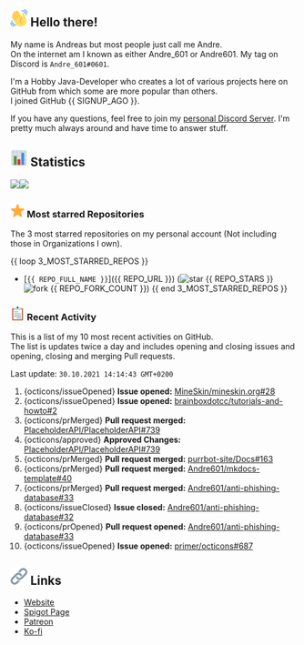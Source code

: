 <!-- Links -->
[purr]: https://purrbot.site
[discord]: https://discord.gg/6dazXp6
[website]: https://andre601.ch
[spigot]: https://www.spigotmc.org/resources/authors/56829/
[patreon]: https://patreon.com/andre_601
[ko-fi]: https://ko-fi.com/andre_601

<!-- SVGs -->
[star]: https://cdn.jsdelivr.net/gh/Readme-Workflows/Readme-Icons@main/icons/octicons/StarredRepository.svg
[fork]: https://cdn.jsdelivr.net/gh/Readme-Workflows/Readme-Icons@main/icons/octicons/ForkedRepository.svg

## <img alt="emoji" src="https://raw.githubusercontent.com/twitter/twemoji/master/assets/svg/1f44b.svg" height="30em"> Hello there!
My name is Andreas but most people just call me Andre.  
On the internet am I known as either Andre_601 or Andre601. My tag on Discord is `Andre_601#0601`.

I'm a Hobby Java-Developer who creates a lot of various projects here on GitHub from which some are more popular than others.  
I joined GitHub {{ SIGNUP_AGO }}.

If you have any questions, feel free to join my [personal Discord Server][discord]. I'm pretty much always around and have time to answer stuff.

## <img alt="emoji" src="https://raw.githubusercontent.com/twitter/twemoji/master/assets/svg/1f4ca.svg" height="30em"> Statistics
<img height="195px" src="https://github-readme-stats.vercel.app/api?username=Andre601&show_icons=true&hide_rank=true&title_color=3498db&bg_color=ffffff00&text_color=718096&disable_animations=true"><img height="195px" src="https://github-readme-stats.vercel.app/api/top-langs?username=Andre601&layout=compact&title_color=3498db&bg_color=ffffff00&text_color=718096">

### <img alt="emoji" src="https://raw.githubusercontent.com/twitter/twemoji/master/assets/svg/2b50.svg" height="25em"> Most starred Repositories
The 3 most starred repositories on my personal account (Not including those in Organizations I own).

{{ loop 3_MOST_STARRED_REPOS }}
- [`{{ REPO_FULL_NAME }}`]({{ REPO_URL }}) (![star] {{ REPO_STARS }} ![fork] {{ REPO_FORK_COUNT }})
{{ end 3_MOST_STARRED_REPOS }}

### <img alt="emoji" src="https://raw.githubusercontent.com/twitter/twemoji/master/assets/svg/1f4cb.svg" height="25em"> Recent Activity
This is a list of my 10 most recent activities on GitHub.  
The list is updates twice a day and includes opening and closing issues and opening, closing and merging Pull requests.

<!--RECENT_ACTIVITY:last_update-->
Last update: `30.10.2021 14:14:43 GMT+0200`
<!--RECENT_ACTIVITY:last_update_end-->
<!--RECENT_ACTIVITY:start-->
1. {octicons/issueOpened} **Issue opened:** [MineSkin/mineskin.org#28](https://github.com/MineSkin/mineskin.org/issues/28)
2. {octicons/issueOpened} **Issue opened:** [brainboxdotcc/tutorials-and-howto#2](https://github.com/brainboxdotcc/tutorials-and-howto/issues/2)
3. {octicons/prMerged} **Pull request merged:** [PlaceholderAPI/PlaceholderAPI#739](https://github.com/PlaceholderAPI/PlaceholderAPI/pull/739)
4. {octicons/approved} **Approved Changes:** [PlaceholderAPI/PlaceholderAPI#739](https://github.com/PlaceholderAPI/PlaceholderAPI/pull/739#pullrequestreview-792155340)
5. {octicons/prMerged} **Pull request merged:** [purrbot-site/Docs#163](https://github.com/purrbot-site/Docs/pull/163)
6. {octicons/prMerged} **Pull request merged:** [Andre601/mkdocs-template#40](https://github.com/Andre601/mkdocs-template/pull/40)
7. {octicons/prMerged} **Pull request merged:** [Andre601/anti-phishing-database#33](https://github.com/Andre601/anti-phishing-database/pull/33)
8. {octicons/issueClosed} **Issue closed:** [Andre601/anti-phishing-database#32](https://github.com/Andre601/anti-phishing-database/issues/32)
9. {octicons/prOpened} **Pull request opened:** [Andre601/anti-phishing-database#33](https://github.com/Andre601/anti-phishing-database/pull/33)
10. {octicons/issueOpened} **Issue opened:** [primer/octicons#687](https://github.com/primer/octicons/issues/687)
<!--RECENT_ACTIVITY:end-->

## <img alt="emoji" src="https://raw.githubusercontent.com/twitter/twemoji/master/assets/svg/1f517.svg" height="30em"> Links
- [Website]
- [Spigot Page][spigot]
- [Patreon]
- [Ko-fi]
